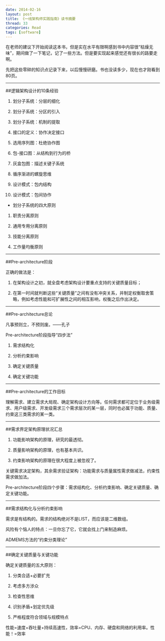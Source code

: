 ```yaml
---
date: 2014-02-16
layout: post
title: 《一线架构师实践指南》读书摘要
thread: 33
categories: Read
tags: [software]
---
```


在老师的建议下开始阅读这本书，但是实在水平有限啊感到书中内容很“枯燥无味”，期间做了一下笔记，记了一些方法。但是要实现起来感觉还有很长的路要走啊。

先把这些零碎的知识点记录下来，以后慢慢研磨。书也没读多少，现在也才刚看到80页。

----

##逻辑架构设计的10条经验

1. 划分子系统：分层的细化

2. 划分子系统：分区的引入

3. 划分子系统：机制的提取

4. 接口的定义：协作决定接口

5. 选用序列图：杜绝协作图

6. 包-接口图：从结构到行为的桥

7. 灰盒包图：描述关键子系统

8. 循序渐进的螺旋思维

9. 设计模式：包内结构

10. 设计模式：包间协作

* 划分子系统的四大原则

1. 职责分离原则

2. 通用专用分离原则

3. 技能分离原则

4. 工作量均衡原则

----

##Pre-architecture阶段

正确的做法是：

1. 在架构设计之初，就全盘考虑架构设计要重点支持的关键质量目标；

2. 在第一时间就判断这些“关键质量”之间有没有冲突关系，并制定权衡取舍策略，例如考虑性能和可扩展性之间的相互影响，权衡之后作出决定。

----

##Pre-architecture总论

凡事预则立，不预则废。——孔子

Pre-architecture阶段指导“四步法”

1. 需求结构化

2. 分析约束影响

3. 确定关键质量

4. 确定关键功能

----

##Pre-architecture的工作目标

理解需求、建立需求大局观、确定架构设计方向等。任何需求都可定位于业务级需求、用户级需求、开发级需求三个需求层次的某一层，同时也必属于功能、质量、约束这三类需求的某一类。

----

##需求界定架构原理状况汇总

1. 功能影响架构的原理，研究的最透彻。

2. 质量影响架构的原理，也有基本共识。

3. 约束影响架构的原理在很大程度上被忽视了。

关键需求决定架构，其余需求验证架构：功能需求与质量属性需求做减法，约束性需求做加法。

Pre-architecture阶段四个步骤：需求结构化、分析约束影响、确定关键质量、确定关键功能。

----

##需求结构化与分析约束影响

需求是有结构的。需求的结构绝对不是LIST，而应该是二维数组。

风险有个恼人的特点：一旦你忘了它，它就会找上门来制造麻烦。

ADMEMS方法的“约束分类理论”

----

##确定关键质量与关键功能

确定关键质量的五大原则：

1. 分类合适+必要扩充

2. 考虑多方涉众

3. 检查性思维

4. 识别矛盾+划定优先级

5. 严格程度符合领域与规模特点

性能=速度+吞吐量+持续高速性，效率=CPU、内存、硬盘和网络的利用率。性能！=效率